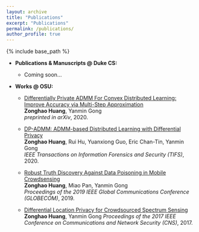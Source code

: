 ```yaml
---
layout: archive
title: "Publications"
excerpt: "Publications"
permalink: /publications/
author_profile: true
---
```

{% include base_path %}


* <b>Publications & Manuscripts @ Duke CS:</b>
  * Coming soon...

* <b>Works @ OSU:</b>
  * [Differentially Private ADMM For Convex Distributed Learning: Improve Accuracy via Multi-Step Approximation](https://zonghaohuang007.github.io/home/files/paper4.pdf) <br>
    <b>Zonghao Huang</b>, Yanmin Gong <br>
    <i>preprinted in arXiv</i>, 2020.
  
  * [DP-ADMM: ADMM-based Distributed Learning with Differential Privacy](https://zonghaohuang007.github.io/home/files/paper2.pdf) <br>
    <b>Zonghao Huang</b>, Rui Hu, Yuanxiong Guo, Eric Chan-Tin, Yanmin Gong <br> 
    <i> IEEE Transactions on Information Forensics and Security (TIFS)</i>, 2020.

  * [Robust Truth Discovery Against Data Poisoning in Mobile Crowdsensing](https://zonghaohuang007.github.io/home/files/paper3.pdf) <br>
    <b>Zonghao Huang</b>, Miao Pan, Yanmin Gong <br> 
    <i>Proceedings of the 2019 IEEE Global Communications Conference (GLOBECOM)</i>, 2019.

  * [Differential Location Privacy for Crowdsourced Spectrum Sensing](https://zonghaohuang007.github.io/home/files/paper1.pdf) <br>
    <b>Zonghao Huang</b>, Yanmin Gong
    <i>Proceedings of the 2017 IEEE Conference on Communications and Network Security (CNS)</i>, 2017.
